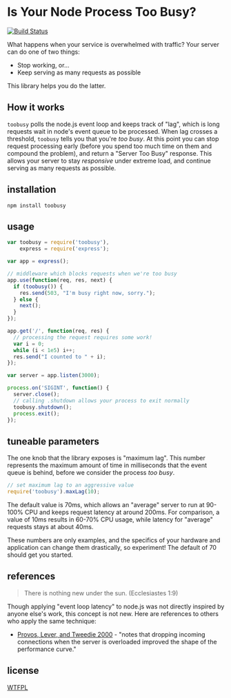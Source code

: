 # Is Your Node Process Too Busy?

[![Build Status](https://secure.travis-ci.org/lloyd/node-toobusy.png)](http://travis-ci.org/lloyd/node-toobusy)

What happens when your service is overwhelmed with traffic?
Your server can do one of two things:

  * Stop working, or...
  * Keep serving as many requests as possible

This library helps you do the latter.

## How it works

`toobusy` polls the node.js event loop and keeps track of "lag",
which is long requests wait in node's event queue to be processed.
When lag crosses a threshold, `toobusy` tells you that you're *too busy*.
At this point you can stop request processing early
(before you spend too much time on them and compound the problem),
and return a "Server Too Busy" response.
This allows your server to stay *responsive* under extreme load,
and continue serving as many requests as possible.

## installation

```
npm install toobusy
```


## usage

```javascript
var toobusy = require('toobusy'),
    express = require('express');

var app = express();

// middleware which blocks requests when we're too busy
app.use(function(req, res, next) {
  if (toobusy()) {
    res.send(503, "I'm busy right now, sorry.");
  } else {
    next();
  }
});

app.get('/', function(req, res) {
  // processing the request requires some work!
  var i = 0;
  while (i < 1e5) i++;
  res.send("I counted to " + i);
});

var server = app.listen(3000);

process.on('SIGINT', function() {
  server.close();
  // calling .shutdown allows your process to exit normally
  toobusy.shutdown();
  process.exit();
});
```

## tuneable parameters

The one knob that the library exposes is "maximum lag".
This number represents the maximum amount of time in milliseconds that the event queue is behind,
before we consider the process *too busy*.

```javascript
// set maximum lag to an aggressive value
require('toobusy').maxLag(10);
```

The default value is 70ms,
which allows an "average" server to run at 90-100% CPU
and keeps request latency at around 200ms.
For comparison, a value of 10ms results in 60-70% CPU usage,
while latency for "average" requests stays at about 40ms.

These numbers are only examples,
and the specifics of your hardware and application can change them drastically,
so experiment!
The default of 70 should get you started.

## references

> There is nothing new under the sun. (Ecclesiastes 1:9)

Though applying "event loop latency" to node.js was not directly inspired by anyone else's work,
this concept is not new.  Here are references to others who apply the same technique:

  * [Provos, Lever, and Tweedie 2000](http://www.kegel.com/c10k.html#tips) - "notes that dropping incoming connections when the server is overloaded improved the shape of the performance curve."

## license

[WTFPL](http://www.wtfpl.net/)
